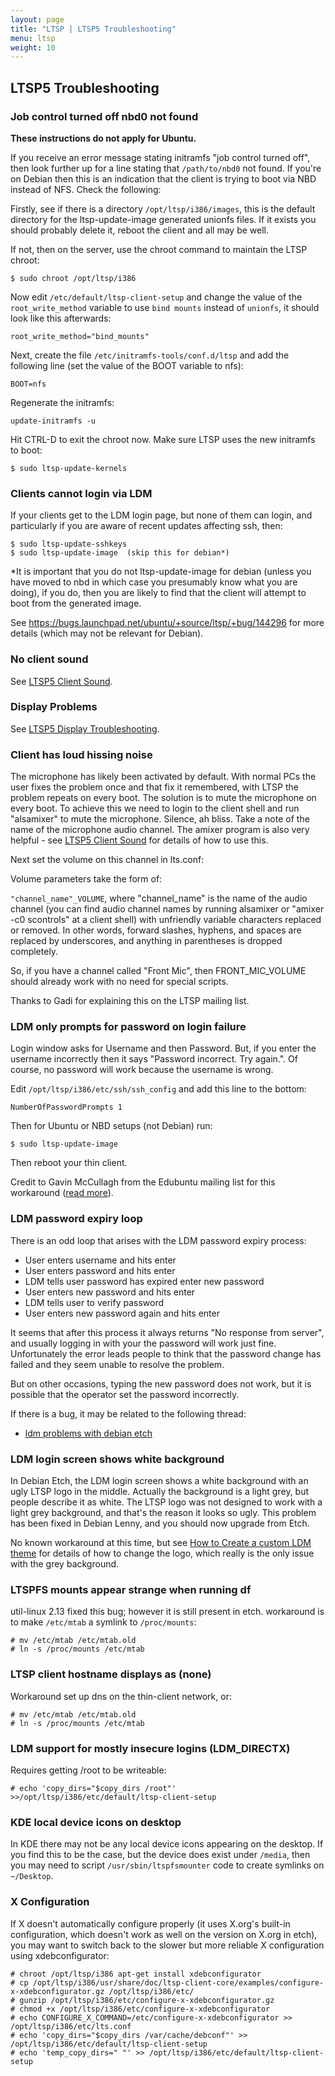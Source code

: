```yaml
---
layout: page
title: "LTSP | LTSP5 Troubleshooting"
menu: ltsp
weight: 10
---
```


## LTSP5 Troubleshooting

### Job control turned off nbd0 not found

**These instructions do not apply for Ubuntu.**

If you receive an error message stating initramfs "job control turned off", then look further up for a line stating that `/path/to/nbd0` not found.  If you're on Debian then this is an indication that the client is trying to boot via NBD instead of NFS.  Check the following:

Firstly, see if there is a directory `/opt/ltsp/i386/images`, this is the default directory for the ltsp-update-image generated unionfs files.  If it exists you should probably delete it, reboot the client and all may be well.

If not, then on the server, use the chroot command to maintain the LTSP chroot:

    $ sudo chroot /opt/ltsp/i386

Now edit `/etc/default/ltsp-client-setup` and change the value of the `root_write_method` variable to use `bind mounts` instead of `unionfs`, it should look like this afterwards:

    root_write_method="bind_mounts"

Next, create the file `/etc/initramfs-tools/conf.d/ltsp` and add the following line (set the value of the BOOT variable to nfs):

    BOOT=nfs

Regenerate the initramfs:

    update-initramfs -u

Hit CTRL-D to exit the chroot now. Make sure LTSP uses the new initramfs to boot:

    $ sudo ltsp-update-kernels

### Clients cannot login via LDM

If your clients get to the LDM login page, but none of them can login, and particularly if you are aware of recent updates affecting ssh, then:

    $ sudo ltsp-update-sshkeys
    $ sudo ltsp-update-image  (skip this for debian*)

*It is important that you do not ltsp-update-image for debian (unless you have moved to nbd in which case you presumably know what you are doing), if you do, then you are likely to find that the client will attempt to boot from the generated image.

See https://bugs.launchpad.net/ubuntu/+source/ltsp/+bug/144296  for more details (which may not be relevant for Debian).

### No client sound

See [LTSP5 Client Sound](/ltsp/ltsp5-sound-client/).

### Display Problems

See [LTSP5 Display Troubleshooting](/ltsp/ltsp5-display-troubleshooting/).

### Client has loud hissing noise

The microphone has likely been activated by default.  With normal PCs the user fixes the problem once and that fix it remembered, with LTSP the problem repeats on every boot.  The solution is to mute the microphone on every boot.  To achieve this we need to login to the client shell and run "alsamixer" to mute the microphone.  Silence, ah bliss.  Take a note of the name of the microphone audio channel.  The amixer program is also very helpful - see [LTSP5 Client Sound](/ltsp/ltsp5-sound-client/) for details of how to use this.

Next set the volume on this channel in lts.conf:

Volume parameters take the form of:

`"channel_name"_VOLUME`, where "channel_name" is the name of the audio channel (you can find audio channel names by running alsamixer or "amixer -c0 scontrols" at a client shell) with unfriendly variable characters replaced or removed. In other words, forward slashes, hyphens, and spaces are replaced by underscores, and anything in parentheses is dropped completely.

So, if you have a channel called "Front Mic", then FRONT_MIC_VOLUME should already work with no need for special scripts.

Thanks to Gadi for explaining this on the LTSP mailing list.

### LDM only prompts for password on login failure

Login window asks for Username and then Password.  But, if you enter the username incorrectly then it says "Password incorrect. Try again.".  Of course, no password will work because the username is wrong.

Edit `/opt/ltsp/i386/etc/ssh/ssh_config` and add this line to the bottom:

    NumberOfPasswordPrompts 1

Then for Ubuntu or NBD setups (not Debian) run:

    $ sudo ltsp-update-image

Then reboot your thin client.

Credit to Gavin McCullagh from the Edubuntu mailing list for this workaround ([read more](https://lists.ubuntu.com/archives/edubuntu-users/2007-November/002636.html)).

### LDM password expiry loop

There is an odd loop that arises with the LDM password expiry process:

   * User enters username and hits enter
   * User enters password and hits enter
   * LDM tells user password has expired enter new password
   * User enters new password and hits enter
   * LDM tells user to verify password
   * User enters new password again and hits enter

It seems that after this process it always returns "No response from server", and usually logging in with your the password will work just fine.  Unfortunately the error leads people to think that the password change has failed and they seem unable to resolve the problem.

But on other occasions, typing the new password does not work, but it is possible that the operator set the password incorrectly.

If there is a bug, it may be related to the following thread:

   * [ldm problems with debian etch](http://marc.info/?t=121069447400001&r=1&w=2)

### LDM login screen shows white background

In Debian Etch, the LDM login screen shows a white background with an ugly LTSP logo in the middle.  Actually the background is a light grey, but people describe it as white.  The LTSP logo was not designed to work with a light grey background, and that's the reason it looks so ugly.  This problem has been fixed in Debian Lenny, and you should now upgrade from Etch.

No known workaround at this time, but see [How to Create a custom LDM theme](/ltsp/create-a-custom-ldm-theme/) for details of how to change the logo, which really is the only issue with the grey background.

### LTSPFS mounts appear strange when running df

util-linux 2.13 fixed this bug; however it is still present in etch. workaround is to make `/etc/mtab` a symlink to `/proc/mounts`:

    # mv /etc/mtab /etc/mtab.old
    # ln -s /proc/mounts /etc/mtab

### LTSP client hostname displays as (none)

Workaround set up dns on the thin-client network, or:

    # mv /etc/mtab /etc/mtab.old
    # ln -s /proc/mounts /etc/mtab

### LDM support for mostly insecure logins (LDM_DIRECTX)

Requires getting /root to be writeable:

    # echo 'copy_dirs="$copy_dirs /root"' >>/opt/ltsp/i386/etc/default/ltsp-client-setup

### KDE local device icons on desktop

In KDE there may not be any local device icons appearing on the desktop.  If you find this to be the case, but the device does exist under `/media`, then you may need to script `/usr/sbin/ltspfsmounter` code to create symlinks on `~/Desktop`.

### X Configuration

If X doesn't automatically configure properly (it uses X.org's built-in configuration, which doesn't work as well on the version on X.org in etch), you may want to switch back to the slower but more reliable X configuration using xdebconfigurator:

    # chroot /opt/ltsp/i386 apt-get install xdebconfigurator
    # cp /opt/ltsp/i386/usr/share/doc/ltsp-client-core/examples/configure-x-xdebconfigurator.gz /opt/ltsp/i386/etc/
    # gunzip /opt/ltsp/i386/etc/configure-x-xdebconfigurator.gz
    # chmod +x /opt/ltsp/i386/etc/configure-x-xdebconfigurator
    # echo CONFIGURE_X_COMMAND=/etc/configure-x-xdebconfigurator >> /opt/ltsp/i386/etc/lts.conf
    # echo 'copy_dirs="$copy_dirs /var/cache/debconf"' >> /opt/ltsp/i386/etc/default/ltsp-client-setup
    # echo 'temp_copy_dirs=" "' >> /opt/ltsp/i386/etc/default/ltsp-client-setup
